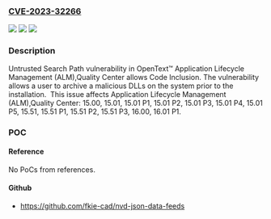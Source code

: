 ### [CVE-2023-32266](https://cve.mitre.org/cgi-bin/cvename.cgi?name=CVE-2023-32266)
![](https://img.shields.io/static/v1?label=Product&message=Application%20Lifecycle%20Management%20(ALM)%2CQuality%20Center&color=blue)
![](https://img.shields.io/static/v1?label=Version&message=%3D%2015.00%20&color=brighgreen)
![](https://img.shields.io/static/v1?label=Vulnerability&message=CWE-426%20Untrusted%20Search%20Path&color=brighgreen)

### Description

Untrusted Search Path vulnerability in OpenText™ Application Lifecycle Management (ALM),Quality Center allows Code Inclusion. The vulnerability allows a user to archive a malicious DLLs on the system prior to the installation.  This issue affects Application Lifecycle Management (ALM),Quality Center: 15.00, 15.01, 15.01 P1, 15.01 P2, 15.01 P3, 15.01 P4, 15.01 P5, 15.51, 15.51 P1, 15.51 P2, 15.51 P3, 16.00, 16.01 P1.

### POC

#### Reference
No PoCs from references.

#### Github
- https://github.com/fkie-cad/nvd-json-data-feeds

